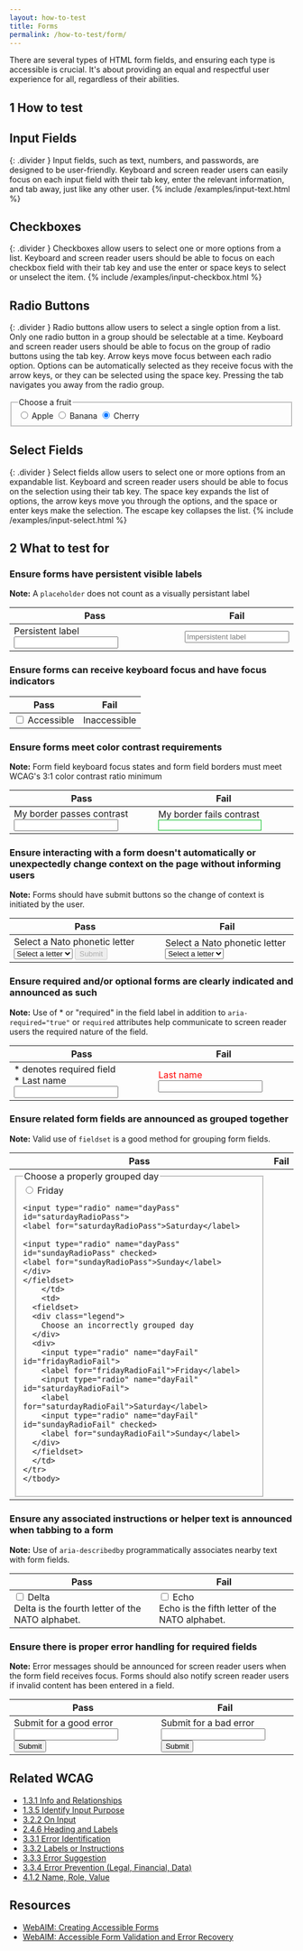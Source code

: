 ```yaml
---
layout: how-to-test
title: Forms
permalink: /how-to-test/form/
---
```


There are several types of HTML form fields, and ensuring each type is accessible is crucial. It's about providing an equal and respectful user experience for all, regardless of their abilities.
## <step-number>1</step-number> How to test

## Input Fields
{: .divider }
Input fields, such as text, numbers, and passwords, are designed to be user-friendly. Keyboard and screen reader users can easily focus on each input field with their tab key, enter the relevant information, and tab away, just like any other user.
<example>
{% include /examples/input-text.html %}
</example>

## Checkboxes
{: .divider }
Checkboxes allow users to select one or more options from a list. Keyboard and screen reader users should be able to focus on each checkbox field with their tab key and use the enter or space keys to select or unselect the item.
<example>
{% include /examples/input-checkbox.html %}
</example>

## Radio Buttons
{: .divider }
Radio buttons allow users to select a single option from a list. Only one radio button in a group should be selectable at a time. Keyboard and screen reader users should be able to focus on the group of radio buttons using the tab key. Arrow keys move focus between each radio option. Options can be automatically selected as they receive focus with the arrow keys, or they can be selected using the space key. Pressing the tab navigates you away from the radio group.
<example>
<fieldset>
  <legend>
    Choose a fruit
  </legend>
  <input type="radio" name="fruit" id="appleRadio">
  <label for="appleRadio">Apple</label>

  <input type="radio" name="fruit" id="bananaRadio">
  <label for="bananaRadio">Banana</label>

  <input type="radio" name="fruit" id="cherryRadio" checked>
  <label for="cherryRadio">Cherry</label>
</fieldset>
</example>

## Select Fields
{: .divider }
Select fields allow users to select one or more options from an expandable list. Keyboard and screen reader users should be able to focus on the selection using their tab key. The space key expands the list of options, the arrow keys move you through the options, and the space or enter keys make the selection. The escape key collapses the list.
<example>
{% include /examples/input-select.html %}
</example>

## <step-number>2</step-number> What to test for

<div class="how-to-test-checklist-item">
  <h3>Ensure forms have persistent visible labels</h3>
  <p><strong>Note:</strong> A <code>placeholder</code> does not count as a visually persistant label</p>
  <table class="column-2">
    <thead>
      <th scope="col">
        Pass
      </th>
      <th scope="col">
        Fail
      </th>
    </thead>
    <tbody>
      <tr>
        <td>
          <label for="persistentLabel">Persistent label</label>
          <input type="text" id="persistentLabel"/>
        </td>
        <td>
          <input type="text" placeholder="Impersistent label"/>
        </td>
      </tr>
    </tbody>
  </table>
</div>

<div class="how-to-test-checklist-item">
  <h3>Ensure forms can receive keyboard focus and have focus indicators</h3>
  <table class="column-2">
    <thead>
      <th scope="col">
        Pass
      </th>
      <th scope="col">
        Fail
      </th>
    </thead>
    <tbody>
    <tr>
      <td>
          <input type="checkbox" id="accessibleCheckbox">
          <label for="accessibleCheckbox">Accessible</label>
      </td>
      <td>
          <input style="display:none" type="checkbox" id="inaccessibleCheckbox">
          <label for="inaccessibleCheckbox">Inaccessible</label>
      </td>
    </tr>  
    </tbody>
  </table>
</div>

<div class="how-to-test-checklist-item">
  <h3>Ensure forms meet color contrast requirements</h3>
    <p><strong>Note:</strong> Form field keyboard focus states and form field borders must meet WCAG's 3:1 color contrast ratio minimum</p>
  <table class="column-2">
    <thead>
      <th scope="col">
        Pass
      </th>
      <th scope="col">
        Fail
      </th>
    </thead>
    <tbody>
    <tr>
      <td>
        <label style="margin-right:8px" for="passContrast">My border passes contrast</label>
        <input type="text" id="passContrast"/>
      </td>
      <td>
        <label style="margin-right:8px" for="failContrast">My border fails contrast</label>
        <input style="border:1px solid #00BD1F" type="text" id="failContrast"/>
      </td>
    </tr>  
    </tbody>
  </table>
</div>

<div class="how-to-test-checklist-item">
  <h3>Ensure interacting with a form doesn't automatically or unexpectedly change context on the page without informing users</h3>
  <p><strong>Note:</strong> Forms should have submit buttons so the change of context is initiated by the user.</p>
  <table class="column-2">
    <thead>
      <th scope="col">
        Pass
      </th>
      <th scope="col">
        Fail
      </th>
    </thead>
    <tbody>
    <tr>
      <td>
        <label for="selectPass">
          Select a Nato phonetic letter
        </label>
        <select id="selectPass">
          <option value="None" selected disabled>Select a letter</option>
          <option value="Alpha">Alpha</option>
          <option value="Bravo">Bravo</option>
          <option value="Charlie">Charlie</option>
        </select>
        <button disabled aria-disabled="true" class="button" id="submitSelectPassSelection" type="submit">Submit</button>
        <div role="alert" id="messagePass" style="display: none;">This was an expected submission!</div>
      </td>
      <td>
        <label for="selectFail">
          Select a Nato phonetic letter
        </label>
        <select id="selectFail">
          <option value="None" selected disabled>Select a letter</option>
          <option value="Alpha">Alpha</option>
          <option value="Bravo">Bravo</option>
          <option value="Charlie">Charlie</option>
        </select>
        <div id="messageFail" style="display: none;">This was an unexpected submission!</div>
      </td>
    </tr>  
    </tbody>
  </table>
</div>

<div class="how-to-test-checklist-item">
  <h3>Ensure required and/or optional forms are clearly indicated and announced as such</h3>
  <p><strong>Note:</strong> Use of * or "required" in the field label in addition to <code>aria-required="true"</code> or <code>required</code> attributes help communicate to screen reader users the required nature of the field.</p>
  <table class="column-2">
    <thead>
      <th scope="col">
        Pass
      </th>
      <th scope="col">
        Fail
      </th>
    </thead>
    <tbody>
    <tr>
      <td>
        <div >* denotes required field</div>
        <label for="userLastnamePass">* Last name</label>
        <input aria-required="true" type="text" id="userLastnamePass"/>
      </td>
      <td>
        <label style="color: red;" for="userLastnameFail">Last name</label>
        <input type="text" id="userLastnameFail"/>
      </td>
    </tr>  
    </tbody>
  </table>
</div>

<div class="how-to-test-checklist-item">
  <h3>Ensure related form fields are announced as grouped together</h3>
  <p><strong>Note:</strong> Valid use of <code>fieldset</code> is a good method for grouping form fields.</p>
  <table class="column-2">
    <thead>
      <th scope="col">
        Pass
      </th>
      <th scope="col">
        Fail
      </th>
    </thead>
    <tbody>
    <tr>
      <td>
  <fieldset>
    <legend>
      Choose a properly grouped day
    </legend>
    <div>
    <input type="radio" name="dayPass" id="fridayRadioPass">
    <label for="fridayRadioPass">Friday</label>

    <input type="radio" name="dayPass" id="saturdayRadioPass">
    <label for="saturdayRadioPass">Saturday</label>

    <input type="radio" name="dayPass" id="sundayRadioPass" checked>
    <label for="sundayRadioPass">Sunday</label>
    </div>
    </fieldset>
        </td>
        <td>
      <fieldset>
      <div class="legend">
        Choose an incorrectly grouped day
      </div>
      <div>
        <input type="radio" name="dayFail" id="fridayRadioFail">
        <label for="fridayRadioFail">Friday</label>
        <input type="radio" name="dayFail" id="saturdayRadioFail">
        <label for="saturdayRadioFail">Saturday</label>
        <input type="radio" name="dayFail" id="sundayRadioFail" checked>
        <label for="sundayRadioFail">Sunday</label>
      </div>
      </fieldset>
      </td>
    </tr>  
    </tbody>
  </table>
</div>


<div class="how-to-test-checklist-item">
  <h3>Ensure any associated instructions or helper text is announced when tabbing to a form</h3>
  <p><strong>Note:</strong> Use of <code>aria-describedby</code> programmatically associates nearby text with form fields.</p>
  <table class="column-2">
    <thead>
      <th scope="col">
        Pass
      </th>
      <th scope="col">
        Fail
      </th>
    </thead>
    <tbody>
    <tr>
      <td>
      <div>
          <input type="checkbox"
            id="deltaCheckboxCard"
            aria-describedby="descDelta" >
      <label for="deltaCheckboxCard">
        Delta
      </label>
      <div class="hint"
          id="descDelta">
        Delta is the fourth letter of the NATO alphabet.
      </div>
      </div>
      </td>
      <td>
      <div>
      <input type="checkbox"
            id="echoCheckboxCard"
            aria-describedby="descriptionEcho">    
      <label for="echoCheckboxCard">Echo</label>
      <div class="hint"
          id="descriptionEcho">
        Echo is the fifth letter of the NATO alphabet.
      </div>
      </div>
      </td>
    </tr>  
    </tbody>
  </table>
</div>

<div class="how-to-test-checklist-item">
  <h3>Ensure there is proper error handling for required fields</h3>
  <p><strong>Note:</strong> Error messages should be announced for screen reader users when the form field receives focus. Forms should also notify screen reader users if invalid content has been entered in a field.</p>
  <table class="column-2">
    <thead>
      <th scope="col">
        Pass
      </th>
      <th scope="col">
        Fail
      </th>
    </thead>
    <tbody>
    <tr>
      <td>
        <label for="goodErrorInput">Submit for a good error</label>
        <input aria-describedby="goodErrorInputError" type="text" id="goodErrorInput"/>
        <div id="goodErrorInputError" style="display: none; color: #E02D00;">
          I announce with the input
        </div>
        <button id="goodErrorInputSubmit" class="button" type="submit">Submit</button>
      </td>
      <td>
      <div>
        <label for="badErrorInput">Submit for a bad error</label>
        <input type="text" id="badErrorInput"/>
        <div id="badErrorInputError" style="display: none; color: #E02D00;">
          I do not announce with the input</div>
        </div>
        <button id="badErrorInputSubmit" class="button" type="submit">Submit</button>
      </td>
    </tr>  
    </tbody>
  </table>
</div>

## Related WCAG
- [1.3.1 Info and Relationships](https://www.w3.org/WAI/WCAG22/Understanding/info-and-relationships.html)
- [1.3.5 Identify Input Purpose](https://www.w3.org/WAI/WCAG22/Understanding/identify-input-purpose.html)
- [3.2.2 On Input](https://www.w3.org/WAI/WCAG22/Understanding/on-input.html)
- [2.4.6 Heading and Labels](https://www.w3.org/WAI/WCAG22/Understanding/headings-and-labels.html)
- [3.3.1 Error Identification](https://www.w3.org/WAI/WCAG22/Understanding/error-identification.html)
- [3.3.2 Labels or Instructions](https://www.w3.org/WAI/WCAG22/Understanding/labels-or-instructions.html)
- [3.3.3 Error Suggestion](https://www.w3.org/WAI/WCAG22/Understanding/error-suggestion.html)
- [3.3.4 Error Prevention (Legal, Financial, Data)](https://www.w3.org/WAI/WCAG22/Understanding/error-prevention-legal-financial-data.html)
- [4.1.2 Name, Role, Value](https://www.w3.org/WAI/WCAG22/Understanding/name-role-value.html)

## Resources
- [WebAIM: Creating Accessible Forms](https://webaim.org/techniques/forms/)
- [WebAIM: Accessible Form Validation and Error Recovery](https://webaim.org/techniques/formvalidation/)
